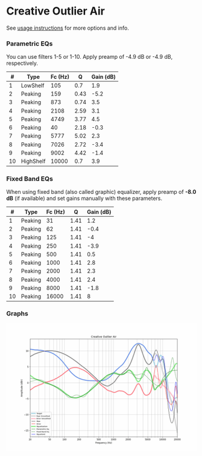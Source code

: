 # Creative Outlier Air
See [usage instructions](https://github.com/jaakkopasanen/AutoEq#usage) for more options and info.

### Parametric EQs
You can use filters 1-5 or 1-10. Apply preamp of -4.9 dB or -4.9 dB, respectively.

|   # | Type      |   Fc (Hz) |    Q |   Gain (dB) |
|-----|-----------|-----------|------|-------------|
|   1 | LowShelf  |       105 | 0.7  |         1.9 |
|   2 | Peaking   |       159 | 0.43 |        -5.2 |
|   3 | Peaking   |       873 | 0.74 |         3.5 |
|   4 | Peaking   |      2108 | 2.59 |         3.1 |
|   5 | Peaking   |      4749 | 3.77 |         4.5 |
|   6 | Peaking   |        40 | 2.18 |        -0.3 |
|   7 | Peaking   |      5777 | 5.02 |         2.3 |
|   8 | Peaking   |      7026 | 2.72 |        -3.4 |
|   9 | Peaking   |      9002 | 4.42 |        -1.4 |
|  10 | HighShelf |     10000 | 0.7  |         3.9 |

### Fixed Band EQs
When using fixed band (also called graphic) equalizer, apply preamp of **-8.0 dB** (if available) and set gains manually with these parameters.

|   # | Type    |   Fc (Hz) |    Q |   Gain (dB) |
|-----|---------|-----------|------|-------------|
|   1 | Peaking |        31 | 1.41 |         1.2 |
|   2 | Peaking |        62 | 1.41 |        -0.4 |
|   3 | Peaking |       125 | 1.41 |        -4   |
|   4 | Peaking |       250 | 1.41 |        -3.9 |
|   5 | Peaking |       500 | 1.41 |         0.5 |
|   6 | Peaking |      1000 | 1.41 |         2.8 |
|   7 | Peaking |      2000 | 1.41 |         2.3 |
|   8 | Peaking |      4000 | 1.41 |         2.4 |
|   9 | Peaking |      8000 | 1.41 |        -1.8 |
|  10 | Peaking |     16000 | 1.41 |         8   |

### Graphs
![](./Creative%20Outlier%20Air.png)
